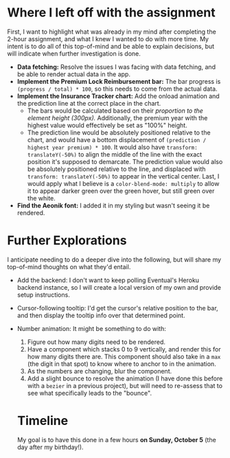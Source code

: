 # Where I left off with the assignment
First, I want to highlight what was already in my mind after completing the 2-hour assignment, and what I knew I wanted to do with more time. My intent is to do all of this top-of-mind and be able to explain decisions, but will indicate when further investigation is done.
- **Data fetching:** Resolve the issues I was facing with data fetching, and be able to render actual data in the app.
- **Implement the Premium Lock Reimbursement bar:** The bar progress is `(progress / total) * 100`, so this needs to come from the actual data.
- **Implement the Insurance Tracker chart:** Add the onload animation and the prediction line at the correct place in the chart.
  - The bars would be calculated based on their _proportion to the element height (300px)._ Additionally, the premium year with the highest value would effectively be set as "100%" height.
  - The prediction line would be absolutely positioned relative to the chart, and would have a bottom displacement of `(prediction / highest year premium) * 100`. It would also have `transform: translateY(-50%)` to align the middle of the line with the exact position it's supposed to demarcate. The prediction value would also be absolutely positioned relative to the line, and displaced with `transform: translateY(-50%)` to appear in the vertical center. Last, I would apply what I believe is a `color-blend-mode: multiply` to allow it to appear darker green over the green hover, but still green over the white.
- **Find the Aeonik font:** I added it in my styling but wasn't seeing it be rendered.

# Further Explorations
I anticipate needing to do a deeper dive into the following, but will share my top-of-mind thoughts on what they'd entail.
- Add the backend: I don't want to keep polling Eventual's Heroku backend instance, so I will create a local version of my own and provide setup instructions.
- Cursor-following tooltip: I'd get the cursor's relative position to the bar, and then display the tooltip info over that determined point.
- Number animation: It might be something to do with:
  1. Figure out how many digits need to be rendered.
  2. Have a component which stacks 0 to 9 vertically, and render this for how many digits there are. This component should also take in a `max` (the digit in that spot) to know where to anchor to in the animation.
  3. As the numbers are changing, blur the component.
  4. Add a slight bounce to resolve the animation (I have done this before with a `bezier` in a previous project), but will need to re-assess that to see what specifically leads to the "bounce".

  # Timeline
  My goal is to have this done in a few hours **on Sunday, October 5** (the day after my birthday!).